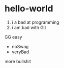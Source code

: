 hello-world
===========
1. i a bad at programming
2. i am bad with Git

GG easy
* noSwag
* veryBad

more bullshit

